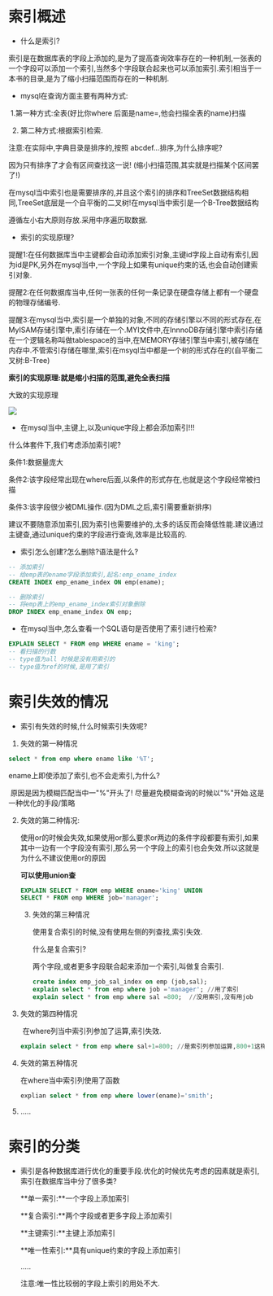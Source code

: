 # 索引概述

* 什么是索引?

索引是在数据库表的字段上添加的,是为了提高查询效率存在的一种机制,一张表的一个字段可以添加一个索引,当然多个字段联合起来也可以添加索引.索引相当于一本书的目录,是为了缩小扫描范围而存在的一种机制.

* mysql在查询方面主要有两种方式:

​	1.第一种方式:全表(好比你where 后面是name=,他会扫描全表的name)扫描

2. 第二种方式:根据索引检索.

注意:在实际中,字典目录是排序的,按照 abcdef...排序,为什么排序呢?

因为只有排序了才会有区间查找这一说! (缩小扫描范围,其实就是扫描某个区间罢了!)

在mysql当中索引也是需要排序的,并且这个索引的排序和TreeSet数据结构相同,TreeSet底层是一个自平衡的二叉树!在mysql当中索引是一个B-Tree数据结构

遵循左小右大原则存放.采用中序遍历取数据.

* 索引的实现原理?

提醒1:在任何数据库当中主键都会自动添加索引对象,主键id字段上自动有索引,因为id是PK,另外在mysql当中,一个字段上如果有unique约束的话,也会自动创建索引对象.

提醒2:在任何数据库当中,任何一张表的任何一条记录在硬盘存储上都有一个硬盘的物理存储编号.

提醒3:在mysql当中,索引是一个单独的对象,不同的存储引擎以不同的形式存在,在MyISAM存储引擎中,索引存储在一个.MYI文件中,在InnnoDB存储引擎中索引存储在一个逻辑名称叫做tablespace的当中,在MEMORY存储引擎当中索引,被存储在内存中.不管索引存储在哪里,索引在msyql当中都是一个树的形式存在的(自平衡二叉树:B-Tree)

 **索引的实现原理:就是缩小扫描的范围,避免全表扫描**

大致的实现原理

![](D:\app\学习笔记\java基础重新来\java面试总结\java-\Mysql笔记\QQ截图20210601101401.png)

* 在mysql当中,主键上,以及unique字段上都会添加索引!!!

什么体套件下,我们考虑添加索引呢?

 条件1:数据量庞大

条件2:该字段经常出现在where后面,以条件的形式存在,也就是这个字段经常被扫描

条件3:该字段很少被DML操作.(因为DML之后,索引需要重新排序)

建议不要随意添加索引,因为索引也需要维护的,太多的话反而会降低性能.建议通过主键查,通过unique约束的字段进行查询,效率是比较高的.

* 索引怎么创建?怎么删除?语法是什么?

```sql
-- 添加索引
-- 给emp表的ename字段添加索引,起名:emp_ename_index
CREATE INDEX emp_ename_index ON emp(ename);
```

```sql
-- 删除索引
-- 将emp表上的emp_ename_index索引对象删除
DROP INDEX emp_ename_index ON emp;
```

* 在mysql当中,怎么查看一个SQL语句是否使用了索引进行检索?

```sql
EXPLAIN SELECT * FROM emp WHERE ename = 'king';
-- 看扫描的行数
-- type值为all 时候是没有用索引的
-- type值为ref的时候,是用了索引
```

# 索引失效的情况

* 索引有失效的时候,什么时候索引失效呢?

1. 失效的第一种情况

```sql
select * from emp where ename like '%T';
```

ename上即使添加了索引,也不会走索引,为什么?

​	原因是因为模糊匹配当中一"%"开头了! 尽量避免模糊查询的时候以"%"开始.这是一种优化的手段/策略

2. 失效的第二种情况:

   使用or的时候会失效,如果使用or那么要求or两边的条件字段都要有索引,如果其中一边有一个字段没有索引,那么另一个字段上的索引也会失效.所以这就是为什么不建议使用or的原因

   **可以使用union查**

   ```sql
   EXPLAIN SELECT * FROM emp WHERE ename='king' UNION 
   SELECT * FROM emp WHERE job='manager';
   
   ```

   3. 失效的第三种情况

      使用复合索引的时候,没有使用左侧的列查找,索引失效.

      

      什么是复合索引?

      两个字段,或者更多字段联合起来添加一个索引,叫做复合索引.

      ```sql
      create index emp_job_sal_index on emp (job,sal);
      explain select * from emp where job ='manager'; //用了索引
      explain select * from emp where sal =800;  //没用索引,没有用job
      ```

      

4. 失效的第四种情况

   ​	在where列当中索引列参加了运算,索引失效.

   ```sql
   explain select * from emp where sal+1=800; //是索引列参加运算,800+1这样不会失效
   ```

5. 失效的第五种情况

   在where当中索引列使用了函数

   ```sql
   explian select * from emp where lower(ename)='smith';
   ```

6. .....

# 索引的分类

* 索引是各种数据库进行优化的重要手段.优化的时候优先考虑的因素就是索引,索引在数据库当中分了很多类?

  **单一索引:**一个字段上添加索引

  **复合索引:**两个字段或者更多字段上添加索引

  **主键索引:**主键上添加索引

  **唯一性索引:**具有unique约束的字段上添加索引

  .....

  注意:唯一性比较弱的字段上索引的用处不大.



